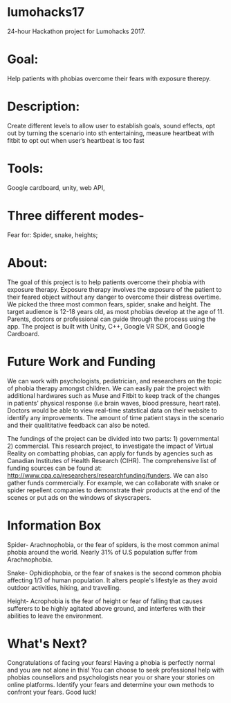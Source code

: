 
# lumohacks17
24-hour Hackathon project for Lumohacks 2017.


# Goal: 
Help patients with phobias overcome their fears with exposure therepy. 

# Description: 
Create different levels to allow user to establish goals, sound effects, opt out by turning the scenario into sth entertaining, measure heartbeat with fitbit to opt out when user’s heartbeat is too fast 

# Tools: 
Google cardboard, unity, web API,

# Three different modes- 
Fear for: Spider, snake, heights;

# About: 

The goal of this project is to help patients overcome their phobia with exposure therapy. Exposure therapy involves the exposure of the patient to their feared object without any danger to overcome their distress overtime. We picked the three most common fears, spider, snake and height. The target audience is 12-18 years old, as most phobias develop at the age of 11. Parents, doctors or professional can guide through the process using the app. The project is built with Unity, C++, Google VR SDK, and Google Cardboard.

# Future Work and Funding 
We can work with psychologists, pediatrician, and researchers on the topic of phobia therapy amongst children. We can easily pair the project with additional hardwares such as Muse and Fitbit to keep track of the changes in patients' physical response (i.e brain waves, blood pressure, heart rate). Doctors would be able to view real-time statstical data on their website to identify any improvements. The amount of time patient stays in the scenario and their qualititative feedback can also be noted. 

The fundings of the project can be divided into two parts: 1) governmental 2) commercial. This research project, to investigate the impact of Virtual Reality on combatting phobias, can apply for funds by agencies such as Canadian Institutes of Health Research (CIHR). The comprehensive list of funding sources can be found at: http://www.cpa.ca/researchers/researchfunding/funders. We can also gather funds commercially. For example, we can collaborate with snake or spider repellent companies to demonstrate their products at the end of the scenes or put ads on the windows of skyscrapers.  

# Information Box 
Spider- Arachnophobia, or the fear of spiders, is the most common animal phobia around the world. Nearly 31% of U.S population suffer from Arachnophobia.

Snake- Ophidiophobia, or the fear of snakes is the second common phobia affecting 1/3 of human population. It alters people's lifestyle as they avoid outdoor activities, hiking, and travelling. 

Height- Acrophobia is the fear of height or fear of falling that causes sufferers to be highly agitated above ground, and interferes with their abilities to leave the environment. 

# What's Next?  
Congratulations of facing your fears! Having a phobia is perfectly normal and you are not alone in this! You can choose to seek professional help with phobias counsellors and psychologists near you or share your stories on online platforms. Identify your fears and determine your own methods to confront your fears. Good luck! 
